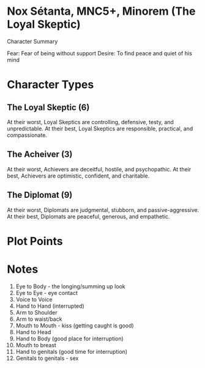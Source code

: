 # Nox Sétanta, MNC5+, Minorem (The Loyal Skeptic)

Character Summary

Fear:  Fear of being without support
Desire:  To find peace and quiet of his mind


# Character Types

## The Loyal Skeptic (6)
At their worst, Loyal Skeptics are controlling, defensive, testy, and unpredictable.
At their best, Loyal Skeptics are responsible, practical, and compassionate.

## The Acheiver (3)
At their worst, Achievers are deceitful, hostile, and psychopathic.
At their best, Achievers are optimistic, confident, and charitable.

## The Diplomat (9)
At their worst, Diplomats are judgmental, stubborn, and passive-aggressive.
At their best, Diplomats are peaceful, generous, and empathetic.

# Plot Points 



# Notes
1. Eye to Body - the longing/summing up look
2. Eye to Eye - eye contact
3. Voice to Voice
4. Hand to Hand (interrupted)
5. Arm to Shoulder
6. Arm to waist/back
7. Mouth to Mouth - kiss (getting caught is good)
8. Hand to Head
9. Hand to Body (good place for interruption)
10. Mouth to breast
11. Hand to genitals (good time for interruption)
12. Genitals to genitals - sex